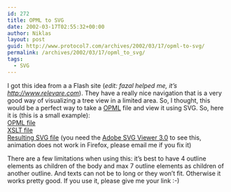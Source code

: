 ```yaml
---
id: 272
title: OPML to SVG
date: 2002-03-17T02:55:32+00:00
author: Niklas
layout: post
guid: http://www.protocol7.com/archives/2002/03/17/opml-to-svg/
permalink: /archives/2002/03/17/opml_to_svg/
tags:
  - SVG
---
```

<div class='microid-488f8cd5f331b357788b27e09a86fbcab7b9446b'>
  <p>
    I got this idea from a a Flash site (<em>edit: fazal helped me, it&#8217;s <a href="http://www.relevare.com">http://www.relevare.com</a></em>). They have a really nice navigation that is a very good way of visualizing a tree view in a limited area. So, I thought, this would be a perfect way to take a <a href="http://www.opml.org">OPML</a> file and view it using SVG. So, here it is (this is a small example):<br /> <a href="/experiments/svg/opml_to_svg/p7.xml">OPML file</a><br /> <a href="/experiments/svg/opml_to_svg/opml.xsl">XSLT file</a><br /> <a href="/experiments/svg/opml_to_svg/default.svg">Resulting SVG file</a> (you need the <a href="http://www.adobe.com/svg">Adobe SVG Viewer 3.0</a> to see this, animation does not work in Firefox, please email me if you fix it)
  </p>
  
  <p>
    There are a few limitations when using this: it&#8217;s best to have 4 outline elements as children of the body and max 7 outline elements as children of another outline. And texts can not be to long or they won&#8217;t fit. Otherwise it works pretty good. If you use it, please give me your link :-)
  </p>
</div>
